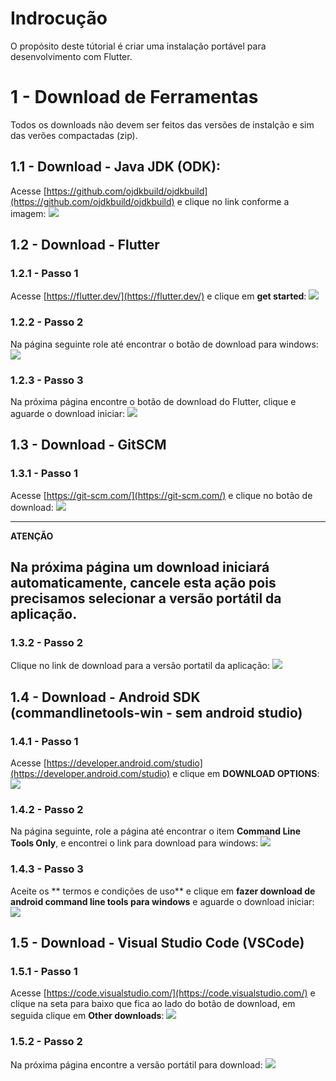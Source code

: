# Indrocução

O propósito deste tútorial é criar uma instalação portável para desenvolvimento com Flutter.

# 1 - Download de Ferramentas

Todos os downloads não devem ser feitos das versões de instalção e sim das verões compactadas (zip).

## 1.1 - Download - Java JDK (ODK):

Acesse [https://github.com/ojdkbuild/ojdkbuild](https://github.com/ojdkbuild/ojdkbuild) e clique no link conforme a imagem:
![](https://github.com/drachehavoc/tuto/blob/master/Flutter%20(standalone)%20Sem%20Android%20Studio/download-odk.png?raw=true)
  
## 1.2 - Download - Flutter

### 1.2.1 - Passo 1

Acesse [https://flutter.dev/](https://flutter.dev/) e clique em **get started**:
![](https://github.com/drachehavoc/tuto/blob/master/Flutter%20(standalone)%20Sem%20Android%20Studio/download-flutter-1.png?raw=true)

### 1.2.2 - Passo 2

Na página seguinte role até encontrar o botão de download para windows:
![](https://github.com/drachehavoc/tuto/blob/master/Flutter%20(standalone)%20Sem%20Android%20Studio/download-flutter-2.png?raw=true)

### 1.2.3 - Passo 3

Na próxima página encontre o botão de download do Flutter, clique e aguarde o download iniciar:
![](https://github.com/drachehavoc/tuto/blob/master/Flutter%20(standalone)%20Sem%20Android%20Studio/download-flutter-3.png?raw=true)
  
## 1.3 - Download - GitSCM

### 1.3.1 - Passo 1

Acesse [https://git-scm.com/](https://git-scm.com/) e clique no botão de download:
![](https://github.com/drachehavoc/tuto/blob/master/Flutter%20(standalone)%20Sem%20Android%20Studio/download-gitscm-1.png?raw=true)
  
---
**ATENÇÃO**

Na próxima página um download iniciará automaticamente, cancele esta ação pois precisamos selecionar a versão portátil da aplicação.
---

### 1.3.2 - Passo 2

Clique no link de download para a versão portatil da aplicação:
![](https://github.com/drachehavoc/tuto/blob/master/Flutter%20(standalone)%20Sem%20Android%20Studio/download-gitscm-2.png?raw=true)
  
## 1.4 - Download - Android SDK (commandlinetools-win - sem android studio)
 
### 1.4.1 - Passo 1

Acesse [https://developer.android.com/studio](https://developer.android.com/studio) e clique em **DOWNLOAD OPTIONS**:
![](https://github.com/drachehavoc/tuto/blob/master/Flutter%20(standalone)%20Sem%20Android%20Studio/download-androidsdk-1.png?raw=true)

### 1.4.2 - Passo 2

Na página seguinte, role a página até encontrar o item **Command Line Tools Only**, e encontrei o link para download para windows:
![](https://github.com/drachehavoc/tuto/blob/master/Flutter%20(standalone)%20Sem%20Android%20Studio/download-androidsdk-2.png?raw=true)

### 1.4.3 - Passo 3

Aceite os ** termos e condições de uso** e clique em **fazer download de android command line tools para windows** e aguarde o download iniciar:
![](https://github.com/drachehavoc/tuto/blob/master/Flutter%20(standalone)%20Sem%20Android%20Studio/download-androidsdk-3.png?raw=true)

## 1.5 - Download - Visual Studio Code (VSCode)

### 1.5.1 - Passo 1

Acesse [https://code.visualstudio.com/](https://code.visualstudio.com/) e clique na seta para baixo que fica ao lado do botão de download, em seguida clique em **Other downloads**:
![](https://github.com/drachehavoc/tuto/blob/master/Flutter%20(standalone)%20Sem%20Android%20Studio/download-vscode-1.png?raw=true)
 
### 1.5.2 - Passo 2

Na próxima página encontre a versão portátil para download:
![](https://github.com/drachehavoc/tuto/blob/master/Flutter%20(standalone)%20Sem%20Android%20Studio/download-vscode-2.png?raw=true)
